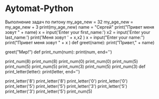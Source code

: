# Aytomat-Python
Выполнение задач по питону
my_age_new = 32
my_age_new = my_age_new + 3
print(my_age_new)
name = "Сергей"
print("Привет меня зовут " + name)
x = input('Enter your first_name:')
x2 = input('Enter your last_name:')
print('Меня зовут ' + x,x2 )
x = input("Enter your name:")
print("Привет меня зовут " + x )
def greet(name):
	print("Привет," + name)

greet("Мир!")
def print_num(num):
    print(num, end='')


print_num(8)
print_num(8)
print_num(0)
print_num(0)
print_num(5)
print_num(5)
print_num(5)
print_num(3)
print_num(5)
print_num(3)
def print_letter(letter):
    print(letter, end='')


print_letter('8')
print_letter('8')
print_letter('0')
print_letter('0')
print_letter('5')
print_letter('5')
print_letter('3')
print_letter('5')
print_letter('3')
print_letter('5')
print_num(5)
